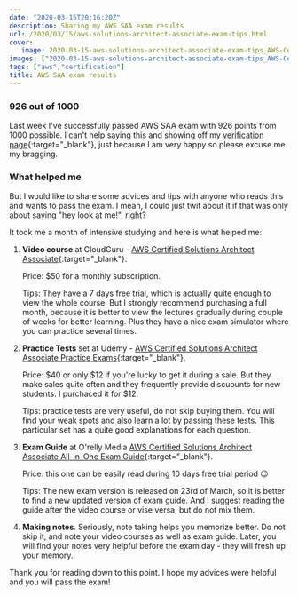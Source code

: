 ```yaml
---
date: "2020-03-15T20:16:20Z"
description: Sharing my AWS SAA exam results
url: /2020/03/15/aws-solutions-architect-associate-exam-tips.html
cover:
   image: 2020-03-15-aws-solutions-architect-associate-exam-tips_AWS-Certified_Solutions-Architect_Associate.png
images: ["2020-03-15-aws-solutions-architect-associate-exam-tips_AWS-Certified_Solutions-Architect_Associate.png"]
tags: ["aws","certification"]
title: AWS SAA exam results
---
```


### 926 out of 1000
Last week I've successfully passed AWS SAA exam with 926 points from 1000 possible. I can't help saying this and showing off my [verification page](https://www.youracclaim.com/badges/7c6c7a70-63f5-4854-97ab-e5c1ad251231){:target="_blank"}, just because I am very happy so please excuse me my bragging.

### What helped me
But I would like to share some advices and tips with anyone who reads this and wants to pass the exam. I mean, I could just twit about it if that was only about saying "hey look at me!", right? 

It took me a month of intensive studying and here is what helped me:

1. **Video course** at CloudGuru - [AWS Certified Solutions Architect Associate](https://acloud.guru/learn/aws-certified-solutions-architect-associate){:target="_blank"}. 
   
   Price: $50 for a monthly subscription.
   
   Tips: They have a 7 days free trial, which is actually quite enough to view the whole course. But I strongly recommend purchasing a full month, because it is better to view the lectures gradually during couple of weeks for better learning. Plus they have a nice exam simulator where you can practice several times.

2. **Practice Tests** set at Udemy - [AWS Certified Solutions Architect Associate Practice Exams](https://www.udemy.com/course/aws-certified-solutions-architect-associate-amazon-practice-exams-saa-c02/){:target="_blank"}.

   Price: $40 or only $12 if you're lucky to get it during a sale. But they make sales quite often and they frequently provide  discuounts for new students. I purchaced it for $12.

   Tips: practice tests are very useful, do not skip buying them. You will find your weak spots and also learn a lot by passing these tests. This particular set has a quite good explanations for each question.

3. **Exam Guide** at O'relly Media [AWS Certified Solutions Architect Associate All-in-One Exam Guide](https://learning.oreilly.com/library/view/aws-certified-solutions/9781260108262/){:target="_blank"}.

   Price: this one can be easily read during 10 days free trial period :wink:

   Tips: The new exam version is released on 23rd of March, so it is better to find a new updated version of exam guide. And I suggest reading the guide after the video course or vise versa, but do not mix them. 

4. **Making notes**. Seriously, note taking helps you memorize better. Do not skip it, and note your video courses as well as exam guide. Later, you will find your notes very helpful before the exam day - they will fresh up your memory.

Thank you for reading down to this point. I hope my advices were helpful and you will pass the exam!